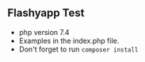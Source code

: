 ## Flashyapp Test

- php version 7.4
- Examples in the index.php file.
- Don't forget to run `composer install`